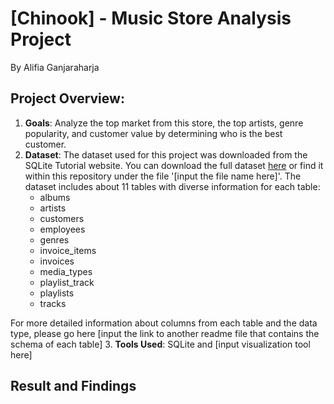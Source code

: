 # [Chinook] - Music Store Analysis Project
By Alifia Ganjaraharja

## Project Overview:
1. **Goals**: Analyze the top market from this store, the top artists, genre popularity, and customer value by determining who is the best customer.
2. **Dataset**: The dataset used for this project was downloaded from the SQLite Tutorial website. You can download the full dataset [here](https://www.sqlitetutorial.net/sqlite-sample-database/) or find it within this repository under the file '[input the file name here]'. The dataset includes about 11 tables with diverse information for each table:
   - albums
   - artists
   - customers
   - employees
   - genres
   - invoice_items
   - invoices
   - media_types
   - playlist_track
   - playlists
   - tracks

For more detailed information about columns from each table and the data type, please go here [input the link to another readme file that contains the schema of each table]
3. **Tools Used**: SQLite and [input visualization tool here]

## Result and Findings
